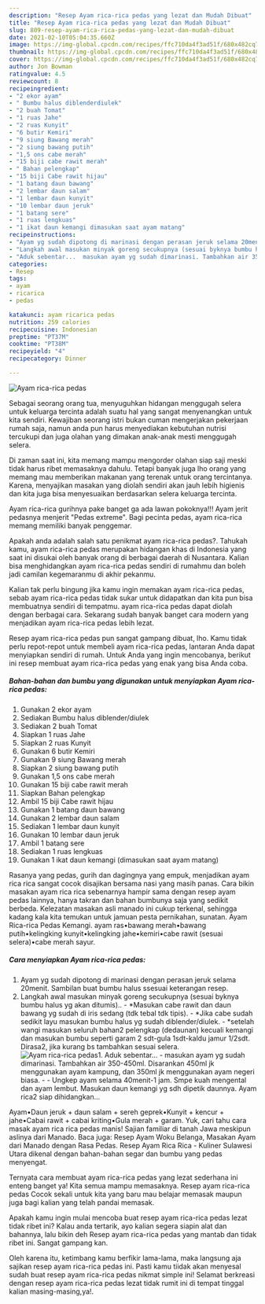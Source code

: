 ```yaml
---
description: "Resep Ayam rica-rica pedas yang lezat dan Mudah Dibuat"
title: "Resep Ayam rica-rica pedas yang lezat dan Mudah Dibuat"
slug: 809-resep-ayam-rica-rica-pedas-yang-lezat-dan-mudah-dibuat
date: 2021-02-10T05:04:35.660Z
image: https://img-global.cpcdn.com/recipes/ffc710da4f3ad51f/680x482cq70/ayam-rica-rica-pedas-foto-resep-utama.jpg
thumbnail: https://img-global.cpcdn.com/recipes/ffc710da4f3ad51f/680x482cq70/ayam-rica-rica-pedas-foto-resep-utama.jpg
cover: https://img-global.cpcdn.com/recipes/ffc710da4f3ad51f/680x482cq70/ayam-rica-rica-pedas-foto-resep-utama.jpg
author: Jon Bowman
ratingvalue: 4.5
reviewcount: 8
recipeingredient:
- "2 ekor ayam"
- " Bumbu halus diblenderdiulek"
- "2 buah Tomat"
- "1 ruas Jahe"
- "2 ruas Kunyit"
- "6 butir Kemiri"
- "9 siung Bawang merah"
- "2 siung bawang putih"
- "1,5 ons cabe merah"
- "15 biji cabe rawit merah"
- " Bahan pelengkap"
- "15 biji Cabe rawit hijau"
- "1 batang daun bawang"
- "2 lembar daun salam"
- "1 lembar daun kunyit"
- "10 lembar daun jeruk"
- "1 batang sere"
- "1 ruas lengkuas"
- "1 ikat daun kemangi dimasukan saat ayam matang"
recipeinstructions:
- "Ayam yg sudah dipotong di marinasi dengan perasan jeruk selama 20menit. Sambilan buat bumbu halus ssesuai keterangan resep."
- "Langkah awal masukan minyak goreng secukupnya (sesuai byknya bumbu halus yg akan ditumis).. *Masukan cabe rawit dan daun bawang yg sudah di iris sedang (tdk tebal tdk tipis).  *Jika cabe sudah sedikit layu masukan bumbu halus yg sudah diblender/diulek. *setelah wangi masukan seluruh bahan2 pelengkap (dedaunan) kecuali kemangi dan masukan bumbu seperti garam 2 sdt-gula 1sdt-kaldu jamur 1/2sdt. Dirasa2, jika kurang bs tambahkan sesuai selera."
- "Aduk sebentar...  masukan ayam yg sudah dimarinasi. Tambahkan air 350-450ml. Disarankan 450ml jk menggunakan ayam kampung, dan 350ml jk menggunakan ayam negeri biasa.   Ungkep ayam selama 40menit-1 jam. Smpe kuah mengental dan ayam lembut. Masukan daun kemangi yg sdh dipetik daunnya. Ayam rica2 siap dihidangkan..."
categories:
- Resep
tags:
- ayam
- ricarica
- pedas

katakunci: ayam ricarica pedas 
nutrition: 259 calories
recipecuisine: Indonesian
preptime: "PT37M"
cooktime: "PT38M"
recipeyield: "4"
recipecategory: Dinner

---
```



![Ayam rica-rica pedas](https://img-global.cpcdn.com/recipes/ffc710da4f3ad51f/680x482cq70/ayam-rica-rica-pedas-foto-resep-utama.jpg)

Sebagai seorang orang tua, menyuguhkan hidangan menggugah selera untuk keluarga tercinta adalah suatu hal yang sangat menyenangkan untuk kita sendiri. Kewajiban seorang istri bukan cuman mengerjakan pekerjaan rumah saja, namun anda pun harus menyediakan kebutuhan nutrisi tercukupi dan juga olahan yang dimakan anak-anak mesti menggugah selera.

Di zaman  saat ini, kita memang mampu mengorder olahan siap saji meski tidak harus ribet memasaknya dahulu. Tetapi banyak juga lho orang yang memang mau memberikan makanan yang terenak untuk orang tercintanya. Karena, menyajikan masakan yang diolah sendiri akan jauh lebih higienis dan kita juga bisa menyesuaikan berdasarkan selera keluarga tercinta. 

Ayam rica-rica gurihnya pake banget ga ada lawan pokoknya!!! Ayam jerit pedasnya menjerit &#34;Pedas extreme&#34;. Bagi pecinta pedas, ayam rica-rica memang memiliki banyak penggemar.

Apakah anda adalah salah satu penikmat ayam rica-rica pedas?. Tahukah kamu, ayam rica-rica pedas merupakan hidangan khas di Indonesia yang saat ini disukai oleh banyak orang di berbagai daerah di Nusantara. Kalian bisa menghidangkan ayam rica-rica pedas sendiri di rumahmu dan boleh jadi camilan kegemaranmu di akhir pekanmu.

Kalian tak perlu bingung jika kamu ingin memakan ayam rica-rica pedas, sebab ayam rica-rica pedas tidak sukar untuk didapatkan dan kita pun bisa membuatnya sendiri di tempatmu. ayam rica-rica pedas dapat diolah dengan berbagai cara. Sekarang sudah banyak banget cara modern yang menjadikan ayam rica-rica pedas lebih lezat.

Resep ayam rica-rica pedas pun sangat gampang dibuat, lho. Kamu tidak perlu repot-repot untuk membeli ayam rica-rica pedas, lantaran Anda dapat menyiapkan sendiri di rumah. Untuk Anda yang ingin mencobanya, berikut ini resep membuat ayam rica-rica pedas yang enak yang bisa Anda coba.

<!--inarticleads1-->

##### Bahan-bahan dan bumbu yang digunakan untuk menyiapkan Ayam rica-rica pedas:

1. Gunakan 2 ekor ayam
1. Sediakan  Bumbu halus diblender/diulek
1. Sediakan 2 buah Tomat
1. Siapkan 1 ruas Jahe
1. Siapkan 2 ruas Kunyit
1. Gunakan 6 butir Kemiri
1. Gunakan 9 siung Bawang merah
1. Siapkan 2 siung bawang putih
1. Gunakan 1,5 ons cabe merah
1. Gunakan 15 biji cabe rawit merah
1. Siapkan  Bahan pelengkap
1. Ambil 15 biji Cabe rawit hijau
1. Gunakan 1 batang daun bawang
1. Gunakan 2 lembar daun salam
1. Sediakan 1 lembar daun kunyit
1. Gunakan 10 lembar daun jeruk
1. Ambil 1 batang sere
1. Sediakan 1 ruas lengkuas
1. Gunakan 1 ikat daun kemangi (dimasukan saat ayam matang)


Rasanya yang pedas, gurih dan dagingnya yang empuk, menjadikan ayam rica rica sangat cocok disajikan bersama nasi yang masih panas. Cara bikin masakan ayam rica rica sebenarnya hampir sama dengan resep ayam pedas lainnya, hanya takran dan bahan bumbunya saja yang sedikit berbeda. Kelezatan masakan asli manado ini cukup terkenal, sehingga kadang kala kita temukan untuk jamuan pesta pernikahan, sunatan. Ayam Rica-rica Pedas Kemangi. ayam ras•bawang merah•bawang putih•kelingking kunyit•kelingking jahe•kemiri•cabe rawit (sesuai selera)•cabe merah sayur. 

<!--inarticleads2-->

##### Cara menyiapkan Ayam rica-rica pedas:

1. Ayam yg sudah dipotong di marinasi dengan perasan jeruk selama 20menit. Sambilan buat bumbu halus ssesuai keterangan resep.
1. Langkah awal masukan minyak goreng secukupnya (sesuai byknya bumbu halus yg akan ditumis).. - *Masukan cabe rawit dan daun bawang yg sudah di iris sedang (tdk tebal tdk tipis).  - *Jika cabe sudah sedikit layu masukan bumbu halus yg sudah diblender/diulek. - *setelah wangi masukan seluruh bahan2 pelengkap (dedaunan) kecuali kemangi dan masukan bumbu seperti garam 2 sdt-gula 1sdt-kaldu jamur 1/2sdt. Dirasa2, jika kurang bs tambahkan sesuai selera.
<img src="//assets-global.cpcdn.com/assets/icons/button_play-2c75c40dde080a61004c1f40b05d8f140eaff45d7e9e6481dc71c63d2e7c4909.png" alt="Ayam rica-rica pedas">1. Aduk sebentar...  - masukan ayam yg sudah dimarinasi. Tambahkan air 350-450ml. Disarankan 450ml jk menggunakan ayam kampung, dan 350ml jk menggunakan ayam negeri biasa.  -  - Ungkep ayam selama 40menit-1 jam. Smpe kuah mengental dan ayam lembut. Masukan daun kemangi yg sdh dipetik daunnya. Ayam rica2 siap dihidangkan...


Ayam•Daun jeruk + daun salam + sereh geprek•Kunyit + kencur + jahe•Cabai rawit + cabai kriting•Gula merah + garam. Yuk, cari tahu cara masak ayam rica rica pedas manis! Sajian familiar di tanah Jawa meskipun aslinya dari Manado. Baca juga: Resep Ayam Woku Belanga, Masakan Ayam dari Manado dengan Rasa Pedas. Resep Ayam Rica Rica - Kuliner Sulawesi Utara dikenal dengan bahan-bahan segar dan bumbu yang pedas menyengat. 

Ternyata cara membuat ayam rica-rica pedas yang lezat sederhana ini enteng banget ya! Kita semua mampu memasaknya. Resep ayam rica-rica pedas Cocok sekali untuk kita yang baru mau belajar memasak maupun juga bagi kalian yang telah pandai memasak.

Apakah kamu ingin mulai mencoba buat resep ayam rica-rica pedas lezat tidak ribet ini? Kalau anda tertarik, ayo kalian segera siapin alat dan bahannya, lalu bikin deh Resep ayam rica-rica pedas yang mantab dan tidak ribet ini. Sangat gampang kan. 

Oleh karena itu, ketimbang kamu berfikir lama-lama, maka langsung aja sajikan resep ayam rica-rica pedas ini. Pasti kamu tiidak akan menyesal sudah buat resep ayam rica-rica pedas nikmat simple ini! Selamat berkreasi dengan resep ayam rica-rica pedas lezat tidak rumit ini di tempat tinggal kalian masing-masing,ya!.

